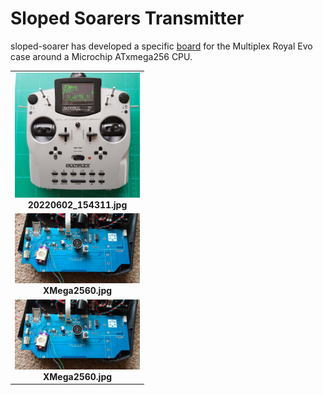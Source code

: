 # Sloped Soarers Transmitter

sloped-soarer has developed a specific [board](https://github.com/sloped-soarer/openevo) for the Multiplex Royal Evo case around a Microchip ATxmega256 CPU.

<table cellspacing=0>
  <tr>
    <td align=center width=200><a href="https://github.com/Ingwie/OpenAVRc_Hw/blob/V3/User's%20OpenAVRc%20Transmitters/sloped-soarer/20220602_154311.jpg"><img src="https://github.com/Ingwie/OpenAVRc_Hw/blob/V3/User's%20OpenAVRc%20Transmitters/sloped-soarer/20220602_154311.jpg" border="0" name="submit" title="20220602_154311.jpg" alt="20220602_154311.jpg"/></a><br><b>20220602_154311.jpg</b></td>
  </tr>
  
  <tr>
    <td align=center width=200><a href="https://github.com/Ingwie/OpenAVRc_Hw/blob/V3/User's%20OpenAVRc%20Transmitters/sloped-soarer/XMega2560.jpg"><img src="https://github.com/Ingwie/OpenAVRc_Hw/blob/V3/User's%20OpenAVRc%20Transmitters/sloped-soarer/XMega2560.jpg" border="0" name="submit" title="XMega2560.jpg" alt="XMega2560.jpg"/></a><br><b>XMega2560.jpg</b></td>
  </tr>
  
  <tr> 
    <td align=center width=200><a href="https://github.com/Ingwie/OpenAVRc_Hw/blob/V3/User's%20OpenAVRc%20Transmitters/sloped-soarer/XMega2560.jpg"><img src="https://github.com/Ingwie/OpenAVRc_Hw/blob/V3/User's%20OpenAVRc%20Transmitters/sloped-soarer/XMega2560.jpg" border="0" name="submit" title="XMega2560.jpg" alt="XMega2560.jpg"/></a><br><b>XMega2560.jpg</b></td>
  </tr>
  
</table>

